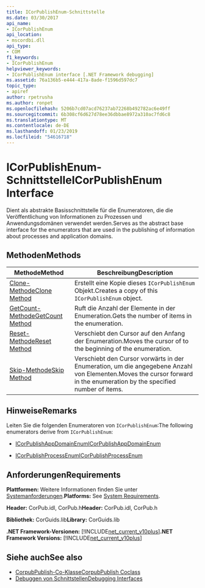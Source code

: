 ```yaml
---
title: ICorPublishEnum-Schnittstelle
ms.date: 03/30/2017
api_name:
- ICorPublishEnum
api_location:
- mscordbi.dll
api_type:
- COM
f1_keywords:
- ICorPublishEnum
helpviewer_keywords:
- ICorPublishEnum interface [.NET Framework debugging]
ms.assetid: 76a136b5-e444-417a-8ade-f1596d597dc7
topic_type:
- apiref
author: rpetrusha
ms.author: ronpet
ms.openlocfilehash: 5206b7cd07acd76237ab72268b492782ac6e49ff
ms.sourcegitcommit: 6b308cf6d627d78ee36dbbae8972a310ac7fd6c8
ms.translationtype: MT
ms.contentlocale: de-DE
ms.lasthandoff: 01/23/2019
ms.locfileid: "54616718"
---
```

# <a name="icorpublishenum-interface"></a><span data-ttu-id="da38d-102">ICorPublishEnum-Schnittstelle</span><span class="sxs-lookup"><span data-stu-id="da38d-102">ICorPublishEnum Interface</span></span>
<span data-ttu-id="da38d-103">Dient als abstrakte Basisschnittstelle für die Enumeratoren, die die Veröffentlichung von Informationen zu Prozessen und Anwendungsdomänen verwendet werden.</span><span class="sxs-lookup"><span data-stu-id="da38d-103">Serves as the abstract base interface for the enumerators that are used in the publishing of information about processes and application domains.</span></span>  
  
## <a name="methods"></a><span data-ttu-id="da38d-104">Methoden</span><span class="sxs-lookup"><span data-stu-id="da38d-104">Methods</span></span>  
  
|<span data-ttu-id="da38d-105">Methode</span><span class="sxs-lookup"><span data-stu-id="da38d-105">Method</span></span>|<span data-ttu-id="da38d-106">Beschreibung</span><span class="sxs-lookup"><span data-stu-id="da38d-106">Description</span></span>|  
|------------|-----------------|  
|[<span data-ttu-id="da38d-107">Clone-Methode</span><span class="sxs-lookup"><span data-stu-id="da38d-107">Clone Method</span></span>](../../../../docs/framework/unmanaged-api/debugging/icorpublishenum-clone-method.md)|<span data-ttu-id="da38d-108">Erstellt eine Kopie dieses `ICorPublishEnum` Objekt.</span><span class="sxs-lookup"><span data-stu-id="da38d-108">Creates a copy of this `ICorPublishEnum` object.</span></span>|  
|[<span data-ttu-id="da38d-109">GetCount-Methode</span><span class="sxs-lookup"><span data-stu-id="da38d-109">GetCount Method</span></span>](../../../../docs/framework/unmanaged-api/debugging/icorpublishenum-getcount-method.md)|<span data-ttu-id="da38d-110">Ruft die Anzahl der Elemente in der Enumeration.</span><span class="sxs-lookup"><span data-stu-id="da38d-110">Gets the number of items in the enumeration.</span></span>|  
|[<span data-ttu-id="da38d-111">Reset-Methode</span><span class="sxs-lookup"><span data-stu-id="da38d-111">Reset Method</span></span>](../../../../docs/framework/unmanaged-api/debugging/icorpublishenum-reset-method.md)|<span data-ttu-id="da38d-112">Verschiebt den Cursor auf den Anfang der Enumeration.</span><span class="sxs-lookup"><span data-stu-id="da38d-112">Moves the cursor of to the beginning of the enumeration.</span></span>|  
|[<span data-ttu-id="da38d-113">Skip-Methode</span><span class="sxs-lookup"><span data-stu-id="da38d-113">Skip Method</span></span>](../../../../docs/framework/unmanaged-api/debugging/icorpublishenum-skip-method.md)|<span data-ttu-id="da38d-114">Verschiebt den Cursor vorwärts in der Enumeration, um die angegebene Anzahl von Elementen.</span><span class="sxs-lookup"><span data-stu-id="da38d-114">Moves the cursor forward in the enumeration by the specified number of items.</span></span>|  
  
## <a name="remarks"></a><span data-ttu-id="da38d-115">Hinweise</span><span class="sxs-lookup"><span data-stu-id="da38d-115">Remarks</span></span>  
 <span data-ttu-id="da38d-116">Leiten Sie die folgenden Enumeratoren von `ICorPublishEnum`:</span><span class="sxs-lookup"><span data-stu-id="da38d-116">The following enumerators derive from `ICorPublishEnum`:</span></span>  
  
-   [<span data-ttu-id="da38d-117">ICorPublishAppDomainEnum</span><span class="sxs-lookup"><span data-stu-id="da38d-117">ICorPublishAppDomainEnum</span></span>](../../../../docs/framework/unmanaged-api/debugging/icorpublishappdomainenum-interface.md)  
  
-   [<span data-ttu-id="da38d-118">ICorPublishProcessEnum</span><span class="sxs-lookup"><span data-stu-id="da38d-118">ICorPublishProcessEnum</span></span>](../../../../docs/framework/unmanaged-api/debugging/icorpublishprocessenum-interface.md)  
  
## <a name="requirements"></a><span data-ttu-id="da38d-119">Anforderungen</span><span class="sxs-lookup"><span data-stu-id="da38d-119">Requirements</span></span>  
 <span data-ttu-id="da38d-120">**Plattformen:** Weitere Informationen finden Sie unter [Systemanforderungen](../../../../docs/framework/get-started/system-requirements.md).</span><span class="sxs-lookup"><span data-stu-id="da38d-120">**Platforms:** See [System Requirements](../../../../docs/framework/get-started/system-requirements.md).</span></span>  
  
 <span data-ttu-id="da38d-121">**Header:** CorPub.idl, CorPub.h</span><span class="sxs-lookup"><span data-stu-id="da38d-121">**Header:** CorPub.idl, CorPub.h</span></span>  
  
 <span data-ttu-id="da38d-122">**Bibliothek:** CorGuids.lib</span><span class="sxs-lookup"><span data-stu-id="da38d-122">**Library:** CorGuids.lib</span></span>  
  
 <span data-ttu-id="da38d-123">**.NET Framework-Versionen:** [!INCLUDE[net_current_v10plus](../../../../includes/net-current-v10plus-md.md)]</span><span class="sxs-lookup"><span data-stu-id="da38d-123">**.NET Framework Versions:** [!INCLUDE[net_current_v10plus](../../../../includes/net-current-v10plus-md.md)]</span></span>  
  
## <a name="see-also"></a><span data-ttu-id="da38d-124">Siehe auch</span><span class="sxs-lookup"><span data-stu-id="da38d-124">See also</span></span>
- [<span data-ttu-id="da38d-125">CorpubPublish-Co-Klasse</span><span class="sxs-lookup"><span data-stu-id="da38d-125">CorpubPublish Coclass</span></span>](../../../../docs/framework/unmanaged-api/debugging/corpubpublish-coclass.md)
- [<span data-ttu-id="da38d-126">Debuggen von Schnittstellen</span><span class="sxs-lookup"><span data-stu-id="da38d-126">Debugging Interfaces</span></span>](../../../../docs/framework/unmanaged-api/debugging/debugging-interfaces.md)
